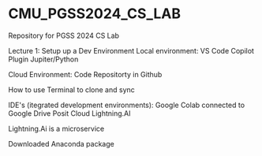 # CMU_PGSS2024_CS_LAB
Repository for PGSS 2024 CS Lab

Lecture 1: 
Setup up a Dev Environment
Local environment:
VS Code
Copilot Plugin
Jupiter/Python

Cloud Environment:
Code Repositorty in Github

How to use Terminal to clone and sync

IDE's (itegrated development environments):
Google Colab connected to Google Drive
Posit Cloud
Lightning.AI

Lightning.Ai is a microservice

Downloaded Anaconda package